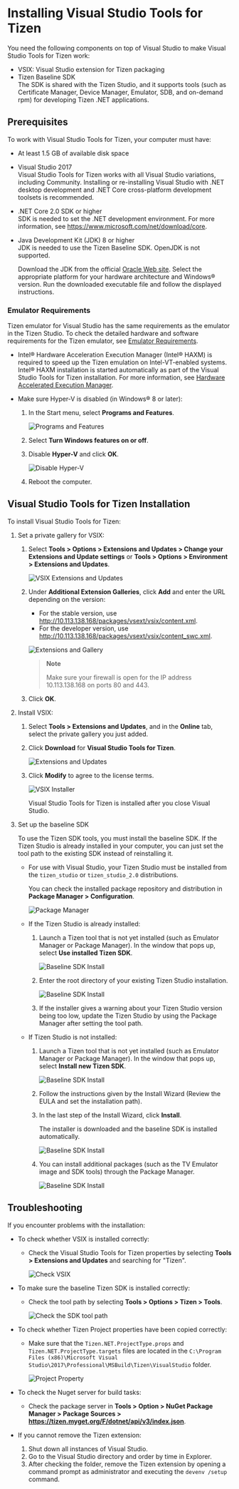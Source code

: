 # Installing Visual Studio Tools for Tizen

You need the following components on top of Visual Studio to make Visual Studio Tools for Tizen work:

- VSIX: Visual Studio extension for Tizen packaging
- Tizen Baseline SDK  
The SDK is shared with the Tizen Studio, and it supports tools (such as Certificate Manager, Device Manager, Emulator, SDB, and on-demand rpm) for developing Tizen .NET applications.


## Prerequisites
To work with Visual Studio Tools for Tizen, your computer must have:

- At least 1.5 GB of available disk space
- Visual Studio 2017  
Visual Studio Tools for Tizen works with all Visual Studio variations, including Community. Installing or re-installing Visual Studio with .NET desktop development and .NET Core cross-platform development toolsets is recommended.
- .NET Core 2.0 SDK or higher  
SDK is needed to set the .NET development environment. For more information, see https://www.microsoft.com/net/download/core.
- Java Development Kit (JDK) 8 or higher  
JDK is needed to use the Tizen Baseline SDK. OpenJDK is not supported.

  Download the JDK from the official [Oracle Web site](http://www.oracle.com/technetwork/java/javase/downloads/index.html). Select the appropriate platform for your hardware architecture and Windows&reg; version. Run the downloaded executable file and follow the displayed instructions.

### Emulator Requirements

Tizen emulator for Visual Studio has the same requirements as the emulator in the Tizen Studio. To check the detailed hardware and software requirements for the Tizen emulator, see [Emulator Requirements](https://developer.tizen.org/development/tizen-studio/download/installing-tizen-studio/prerequisites#emulator).

- Intel&reg; Hardware Acceleration Execution Manager (Intel&reg; HAXM) is required to speed up the Tizen emulation on Intel-VT-enabled systems. Intel&reg; HAXM installation is started automatically as part of the Visual Studio Tools for Tizen installation. For more information, see [Hardware Accelerated Execution Manager](https://developer.tizen.org/development/tizen-studio/download/installing-tizen-studio/hardware-accelerated-execution-manager).
- Make sure Hyper-V is disabled (in Windows&reg; 8 or later):

   1. In the Start menu, select **Programs and Features**.

      ![Programs and Features](media/cs-prerequisite01-250x401.png)

   2. Select **Turn Windows features on or off**.

   3. Disable **Hyper-V** and click **OK**.

      ![Disable Hyper-V](media/cs-prerequisite-disable-hiperv.png)

   4. Reboot the computer.


## Visual Studio Tools for Tizen Installation

To install Visual Studio Tools for Tizen:

1. Set a private gallery for VSIX:

   1. Select **Tools &gt; Options &gt; Extensions and Updates &gt; Change your Extensions and Update settings** or **Tools &gt; Options &gt; Environment &gt; Extensions and Updates**.

      ![VSIX Extensions and Updates](media/howtoinstall-extensionsandupdates1.png)

   2. Under **Additional Extension Galleries**, click **Add** and enter the URL depending on the version:
      - For the stable version, use http://10.113.138.168/packages/vsext/vsix/content.xml.
      - For the developer version, use http://10.113.138.168/packages/vsext/vsix/content_swc.xml.

      ![Extensions and Gallery](media/howtoinstall-extensionsandupdates2.png)

      > **Note**
      >
      > Make sure your firewall is open for the IP address 10.113.138.168 on ports 80 and 443.

   3. Click **OK**.

2. Install VSIX:

   1. Select **Tools &gt; Extensions and Updates**, and in the **Online** tab, select the private gallery you just added.

   2. Click **Download** for **Visual Studio Tools for Tizen**.

      ![Extensions and Updates](media/howtoinstall-extensionsandupdates3.png)

   3. Click **Modify** to agree to the license terms.

      ![VSIX Installer](media/howtoinstall-extensionsandupdates4.png)

	  Visual Studio Tools for Tizen is installed after you close Visual Studio.

3. Set up the baseline SDK

   To use the Tizen SDK tools, you must install the baseline SDK. If the Tizen Studio is already installed in your computer, you can just set the tool path to the existing SDK instead of reinstalling it.

   - For use with Visual Studio, your Tizen Studio must be installed from the `tizen_studio` or `tizen_studio_2.0` distributions.

     You can check the installed package repository and distribution in **Package Manager &gt; Configuration**.

     ![Package Manager](media/howtoinstall-packagemgrconf.png)

   - If the Tizen Studio is already installed:
     1. Launch a Tizen tool that is not yet installed (such as Emulator Manager or Package Manager). In the window that pops up, select **Use installed Tizen SDK**.

        ![Baseline SDK Install](media/howtoinstall-baselineinstall5.png)
     2. Enter the root directory of your existing Tizen Studio installation.

        ![Baseline SDK Install](media/howtoinstall-baselineinstall6.png)
     3. If the installer gives a warning about your Tizen Studio version being too low, update the Tizen Studio by using the Package Manager after setting the tool path.

   - If Tizen Studio is not installed:
     1. Launch a Tizen tool that is not yet installed (such as Emulator Manager or Package Manager). In the window that pops up, select **Install new Tizen SDK**.

        ![Baseline SDK Install](media/howtoinstall-baselineinstall1.png)
     2. Follow the instructions given by the Install Wizard (Review the EULA and set the installation path).
     3. In the last step of the Install Wizard, click **Install**.

        The installer is downloaded and the baseline SDK is installed automatically.

        ![Baseline SDK Install](media/howtoinstall-baselineinstall2.png)
     4. You can install additional packages (such as the TV Emulator image and SDK tools) through the Package Manager.

        ![Baseline SDK Install](media/howtoinstall-baselineinstall4.png)


## Troubleshooting

If you encounter problems with the installation:

- To check whether VSIX is installed correctly:
  - Check the Visual Studio Tools for Tizen properties by selecting **Tools &gt; Extensions and Updates** and searching for "Tizen".

    ![Check VSIX](media/cps-extension-and-updates.png)

- To make sure the baseline Tizen SDK is installed correctly:
  - Check the tool path by selecting **Tools &gt; Options &gt; Tizen &gt; Tools**.

    ![Check the SDK tool path](media/howtoinstall-checktoolpath.png)

- To check whether Tizen Project properties have been copied correctly:
  - Make sure that the `Tizen.NET.ProjectType.props` and `Tizen.NET.ProjectType.targets` files are located in the `C:\Program Files (x86)\Microsoft Visual Studio\2017\Professional\MSBuild\Tizen\VisualStudio` folder.

     ![Project Property](media/cps-project-property.png)

- To check the Nuget server for build tasks:
  - Check the package server in **Tools &gt; Option &gt; NuGet Package Manager &gt; Package Sources &gt; https://tizen.myget.org/F/dotnet/api/v3/index.json**.

- If you cannot remove the Tizen extension:
  1. Shut down all instances of Visual Studio.
  1. Go to the Visual Studio directory and order by time in Explorer.
  1. After checking the folder, remove the Tizen extension by opening a command prompt as administrator and executing the `devenv /setup` command.
